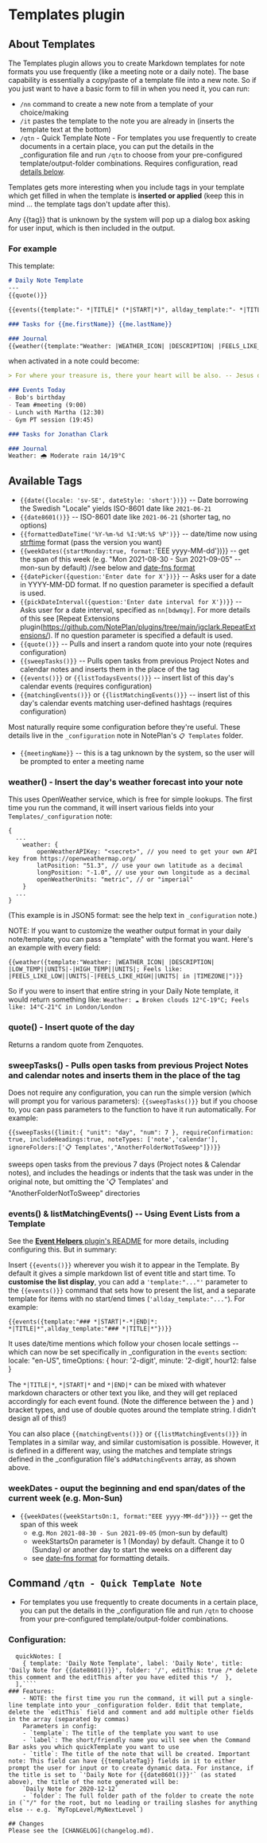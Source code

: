 # Templates plugin

## About Templates
The Templates plugin allows you to create Markdown templates for note formats you use frequently (like a meeting note or a daily note). The base capability is essentially a copy/paste of a template file into a new note. So if you just want to have a basic form to fill in when you need it, you can run:
- `/nn` command to create a new note from a template of your choice/making
- `/it` pastes the template to the note you are already in (inserts the template text at the bottom)
- `/qtn` - Quick Template Note - For templates you use frequently to create documents in a certain place, you can put the details in the _configuration file and run `/qtn` to choose from your pre-configured template/output-folder combinations. Requires configuration, read [details below](##-Command-`/qtn---Quick-Template-Note`).

Templates gets more interesting when you include tags in your template which get filled in when the template is **inserted or applied** (keep this in mind ... the template tags don't update after this).

Any {{tag}} that is unknown by the system will pop up a dialog box asking for user input, which is then included in the output.

### For example
This template:
 ```markdown
 # Daily Note Template
---
{{quote()}}

{{events({template:"- *|TITLE|* (*|START|*)", allday_template:"- *|TITLE|*"})}}

### Tasks for {{me.firstName}} {{me.lastName}}

### Journal
{{weather({template:"Weather: |WEATHER_ICON| |DESCRIPTION| |FEELS_LIKE_LOW|/|FEELS_LIKE_HIGH||UNITS|"})}}
```

when activated in a note could become:
```markdown
> For where your treasure is, there your heart will be also. -- Jesus of Nazareth

### Events Today
- Bob's birthday
- Team #meeting (9:00)
- Lunch with Martha (12:30)
- Gym PT session (19:45)

### Tasks for Jonathan Clark

### Journal
Weather: 🌧️ Moderate rain 14/19°C
```

## Available Tags
- `{{date({locale: 'sv-SE', dateStyle: 'short'})}}` -- Date borrowing the Swedish "Locale" yields ISO-8601 date like `2021-06-21`
- `{{date8601()}}` -- ISO-8601 date like `2021-06-21` (shorter tag, no options)
- `{{formattedDateTime('%Y-%m-%d %I:%M:%S %P')}}` -- date/time now using [strftime](https://www.strfti.me/) format (pass the version you want)
-  `{{weekDates({startMonday:true, format:`'EEE yyyy-MM-dd'})}} -- get the span of this week (e.g. "Mon 2021-08-30 - Sun 2021-09-05" -- mon-sun by default) //see below and [date-fns format](https://date-fns.org/v2.23.0/docs/format)
-  `{{datePicker({question:'Enter date for X'})}}` -- Asks user for a date in YYYY-MM-DD format. If no question parameter is specified a default is used.
-  `{{pickDateInterval({question:'Enter date interval for X'})}}` -- Asks user for a date interval, specified as `nn[bdwmqy]`. For more details of this see [Repeat Extensions plugin(https://github.com/NotePlan/plugins/tree/main/jgclark.RepeatExtensions/). If no question parameter is specified a default is used.
- `{{quote()}}` -- Pulls and insert a random quote into your note (requires configuration)
- `{{sweepTasks()}}` -- Pulls open tasks from previous Project Notes and calendar notes and inserts them in the place of the tag
- `{{events()}}` or `{{listTodaysEvents()}}` -- insert list of this day's calendar events (requires configuration)
- `{{matchingEvents()}}` or `{{listMatchingEvents()}}` -- insert list of this day's calendar events matching user-defined hashtags (requires configuration)

Most naturally require some configuration before they're useful. These details live in the `_configuration` note in NotePlan's `📋 Templates` folder.

- `{{meetingName}}` -- this is a tag unknown by the system, so the user will be prompted to enter a meeting name

### weather() - Insert the day's weather forecast into your note
This uses OpenWeather service, which is free for simple lookups. 
The first time you run the command, it will insert various fields into your `Templates/_configuration` note:

```jsonc
{
  ...
	weather: {
		openWeatherAPIKey: "<secret>", // you need to get your own API key from https://openweathermap.org/
  		latPosition: "51.3", // use your own latitude as a decimal
  		longPosition: "-1.0", // use your own longitude as a decimal
  		openWeatherUnits: "metric", // or "imperial"
	}
  ...
}
```
(This example is in JSON5 format: see the help text in `_configuration` note.)

NOTE: If you want to customize the weather output format in your daily note/template, you can pass a "template" with the format you want. Here's an example with every field:
```jsonc
{{weather({template:"Weather: |WEATHER_ICON| |DESCRIPTION| |LOW_TEMP||UNITS|-|HIGH_TEMP||UNITS|; Feels like: |FEELS_LIKE_LOW||UNITS|-|FEELS_LIKE_HIGH||UNITS| in |TIMEZONE|")}}
```
So if you were to insert that entire string in your Daily Note template, it would return something like:
`Weather: ☁️ Broken clouds 12°C-19°C; Feels like: 14°C-21°C in London/London`

### quote() - Insert quote of the day
Returns a random quote from Zenquotes.

### sweepTasks() - Pulls open tasks from previous Project Notes and calendar notes and inserts them in the place of the tag
Does not require any configuration, you can run the simple version (which will prompt you for various parameters):
`{{sweepTasks()}}`
but if you choose to, you can pass parameters to the function to have it run automatically. For example:
```jsonc
{{sweepTasks({limit:{ "unit": "day", "num": 7 }, requireConfirmation: true, includeHeadings:true, noteTypes: ['note','calendar'], ignoreFolders:['📋 Templates',"AnotherFolderNotToSweep"]})}}
```
sweeps open tasks from the previous 7 days (Project notes & Calendar notes), and includes the headings or indents that the task was under in the original note, but omitting the '📋 Templates' and "AnotherFolderNotToSweep" directories

### events() & listMatchingEvents() -- Using Event Lists from a Template
See the [**Event Helpers** plugin's README](https://github.com/NotePlan/plugins/tree/main/jgclark.EventHelpers) for more details, including configuring this. But in summary:

Insert `{{events()}}` wherever you wish it to appear in the Template.  By default it gives a simple markdown list of event title and start time.  To **customise the list display**, you can add a `'template:"..."'` parameter to the `{{events()}}` command that sets how to present the list, and a separate template for items with no start/end times (`'allday_template:"..."`). For example:

```jsonc
{{events({template:"### *|START|*-*|END|*: *|TITLE|*",allday_template:"### *|TITLE|*"})}}
```
It uses date/time mentions which follow your chosen locale settings -- which can now be set specifically in _configuration in the `events` section:
   locale: "en-US",
    timeOptions: { hour: '2-digit', minute: '2-digit', hour12: false }

The `*|TITLE|*`, `*|START|*` and `*|END|*` can be mixed with whatever markdown characters or other text you like, and they will get replaced accordingly for each event found. (Note the difference between the } and ) bracket types, and use of double quotes around the template string. I didn't design all of this!)

You can also place  `{{matchingEvents()}}` or `{{listMatchingEvents()}}` in Templates in a similar way, and similar customisation is possible. However, it is defined in a different way, using the matches and template strings defined in the \_configuration file's `addMatchingEvents` array, as shown above.

### weekDates - ouput the beginning and end span/dates of the current week (e.g. Mon-Sun)
-  `{{weekDates({weekStartsOn:1, format:"EEE yyyy-MM-dd"})}}` -- get the span of this week 
	- e.g. `Mon 2021-08-30 - Sun 2021-09-05` (mon-sun by default) 
	- weekStartsOn parameter is 1 (Monday) by default. Change it to 0 (Sunday) or another day to start the weeks on a different day
	- see [date-fns format](https://date-fns.org/v2.23.0/docs/format) for formatting details.

## Command `/qtn - Quick Template Note` 
- For templates you use frequently to create documents in a certain place, you can put the details in the _configuration file and run `/qtn` to choose from your pre-configured template/output-folder combinations. 
### Configuration:
```jsonc
  quickNotes: [
    { template: 'Daily Note Template', label: 'Daily Note', title: 'Daily Note for {{date8601()}}', folder: '/', editThis: true /* delete this comment and the editThis after you have edited this */  },
  ],````
### Features:
	- NOTE: the first time you run the command, it will put a single-line template into your _configuration folder. Edit that template, delete the `editThis` field and comment and add multiple other fields in the array (separated by commas)
	Parameters in config:
	- `template`: The title of the template you want to use
	- `label`: The short/friendly name you will see when the Command Bar asks you which quickTemplate you want to use
	- `title`: The title of the note that will be created. Important note: This field can have {{templateTag}} fields in it to either prompt the user for input or to create dynamic data. For instance, if the title is set to `'Daily Note for {{date8601()}}'` (as stated above), the title of the note generated will be: 
	`Daily Note for 2020-12-12`
	- `folder`: The full folder path of the folder to create the note in (`"/" for the root, but no leading or trailing slashes for anything else -- e.g. `MyTopLevel/MyNextLevel`)

## Changes
Please see the [CHANGELOG](changelog.md).
